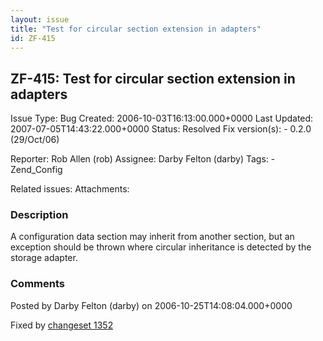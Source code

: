 ```yaml
---
layout: issue
title: "Test for circular section extension in adapters"
id: ZF-415
---
```


ZF-415: Test for circular section extension in adapters
-------------------------------------------------------

 Issue Type: Bug Created: 2006-10-03T16:13:00.000+0000 Last Updated: 2007-07-05T14:43:22.000+0000 Status: Resolved Fix version(s): - 0.2.0 (29/Oct/06)
 
 Reporter:  Rob Allen (rob)  Assignee:  Darby Felton (darby)  Tags: - Zend\_Config
 
 Related issues: 
 Attachments: 
### Description

A configuration data section may inherit from another section, but an exception should be thrown where circular inheritance is detected by the storage adapter.

 

 

### Comments

Posted by Darby Felton (darby) on 2006-10-25T14:08:04.000+0000

Fixed by [changeset 1352](http://framework.zend.com/fisheye/changelog/Zend_Framework/?cs=1352)

 

 